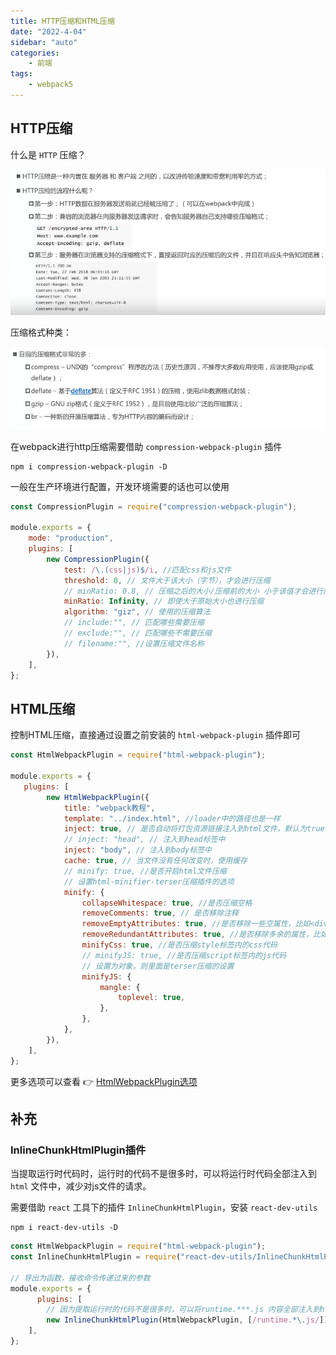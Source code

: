 ```yaml
---
title: HTTP压缩和HTML压缩
date: "2022-4-04"
sidebar: "auto"
categories:
    - 前端
tags:
    - webpack5
---
```


## HTTP压缩

什么是 `HTTP` 压缩？

![](./assets/images/http1.png)

压缩格式种类：

![](./assets/images/http2.png)

在webpack进行http压缩需要借助 `compression-webpack-plugin` 插件
```
npm i compression-webpack-plugin -D
```

一般在生产环境进行配置，开发环境需要的话也可以使用
```js
const CompressionPlugin = require("compression-webpack-plugin");

module.exports = {
    mode: "production",
    plugins: [
        new CompressionPlugin({
            test: /\.(css|js)$/i, //匹配css和js文件
            threshold: 0, // 文件大于该大小（字节），才会进行压缩
            // minRatio: 0.8, // 压缩之后的大小/压缩前的大小 小于该值才会进行压缩，默认0.8
            minRatio: Infinity, // 即使大于原始大小也进行压缩
            algorithm: "giz", // 使用的压缩算法
            // include:"", // 匹配哪些需要压缩
            // exclude:"", // 匹配哪些不需要压缩
            // filename:"", //设置压缩文件名称
        }),
    ],
};
```

## HTML压缩

控制HTML压缩，直接通过设置之前安装的 `html-webpack-plugin` 插件即可
```js
const HtmlWebpackPlugin = require("html-webpack-plugin");

module.exports = {
   plugins: [
        new HtmlWebpackPlugin({
            title: "webpack教程",
            template: "../index.html", //loader中的路径也是一样
            inject: true, // 是否自动将打包资源链接注入到html文件，默认为true
            // inject: "head", // 注入到head标签中
            inject: "body", // 注入到body标签中
            cache: true, // 当文件没有任何改变时，使用缓存
            // minify: true, //是否开启html文件压缩
            // 设置html-minifier-terser压缩插件的选项
            minify: {
                collapseWhitespace: true, //是否压缩空格
                removeComments: true, // 是否移除注释
                removeEmptyAttributes: true, //是否移除一些空属性，比如<div class=""></div>
                removeRedundantAttributes: true, //是否移除多余的属性，比如<input type="text">，type默认就是text,可以去掉
                minifyCss: true, //是否压缩style标签内的css代码
                // minifyJS: true, //是否压缩script标签内的js代码
                // 设置为对象，则里面是terser压缩的设置
                minifyJS: {
                    mangle: {
                        toplevel: true,
                    },
                },
            },
        }),
    ],
};

```
更多选项可以查看 :point_right: [HtmlWebpackPlugin选项](https://github.com/jantimon/html-webpack-plugin#options)

## 补充

### InlineChunkHtmlPlugin插件

当提取运行时代码时，运行时的代码不是很多时，可以将运行时代码全部注入到 `html` 文件中，减少对js文件的请求。

需要借助 `react` 工具下的插件 `InlineChunkHtmlPlugin`，安装 `react-dev-utils`
```
npm i react-dev-utils -D
```
```js
const HtmlWebpackPlugin = require("html-webpack-plugin");
const InlineChunkHtmlPlugin = require("react-dev-utils/InlineChunkHtmlPlugin");

// 导出为函数，接收命令传递过来的参数
module.exports = {
      plugins: [
        // 因为提取运行时的代码不是很多时，可以将runtime.***.js 内容全部注入到html文件中，减少对js文件的请求
        new InlineChunkHtmlPlugin(HtmlWebpackPlugin, [/runtime.*\.js/]),
    ],
};

```